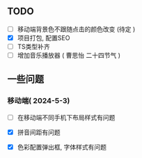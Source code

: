 ## TODO

- [ ] 移动端背景色不跟随点击的颜色改变 (待定 )
- [x] 项目打包, 配置SEO
- [ ] TS类型补齐
- [ ] 增加音乐播放器 ( 曹思怡 二十四节气 )

## 一些问题

### 移动端( 2024-5-3)

- [ ] 在移动端不同手机下布局样式有问题
- [x] 拼音间距有问题
- [x] 色彩配置弹出框, 字体样式有问题



